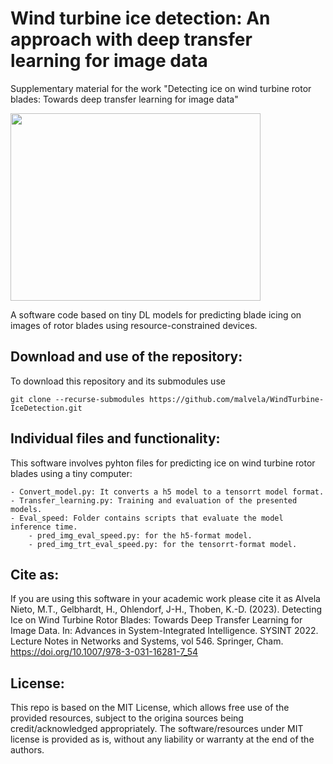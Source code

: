 # Wind turbine ice detection: An approach with deep transfer learning for image data
Supplementary material for the work "Detecting ice on wind turbine rotor blades: Towards deep transfer learning for image data"

<img src="https://user-images.githubusercontent.com/68553692/176689481-5fc86870-d7ed-4ec5-bb98-7abaf9564dc4.png" width="400" height="300" />

A software code based on tiny DL models for predicting blade icing on images of rotor blades using resource-constrained devices.

## Download and use of the repository:
To download this repository and its submodules use

    git clone --recurse-submodules https://github.com/malvela/WindTurbine-IceDetection.git

## Individual files and functionality:
This software involves pyhton files for predicting ice on wind turbine rotor blades using a tiny computer:

    - Convert_model.py: It converts a h5 model to a tensorrt model format.
    - Transfer_learning.py: Training and evaluation of the presented models.
    - Eval_speed: Folder contains scripts that evaluate the model inference time. 
        - pred_img_eval_speed.py: for the h5-format model.
        - pred_img_trt_eval_speed.py: for the tensorrt-format model.

## Cite as:

If you are using this software in your academic work please cite it as Alvela Nieto, M.T., Gelbhardt, H., Ohlendorf, J-H., Thoben, K.-D. (2023). Detecting Ice on Wind Turbine Rotor Blades: Towards Deep Transfer Learning for Image Data. In: Advances in System-Integrated Intelligence. SYSINT 2022. Lecture Notes in Networks and Systems, vol 546. Springer, Cham. https://doi.org/10.1007/978-3-031-16281-7_54

## License:

This repo is based on the MIT License, which allows free use of the provided resources, subject to the origina sources being credit/acknowledged appropriately. The software/resources under MIT license is provided as is, without any liability or warranty at the end of the authors.
